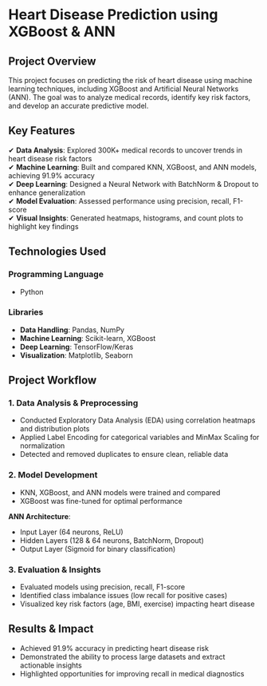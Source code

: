 # Heart Disease Prediction using XGBoost & ANN

## Project Overview
This project focuses on predicting the risk of heart disease using machine learning techniques, including XGBoost and Artificial Neural Networks (ANN). The goal was to analyze medical records, identify key risk factors, and develop an accurate predictive model.

## Key Features
✔ **Data Analysis**: Explored 300K+ medical records to uncover trends in heart disease risk factors  
✔ **Machine Learning**: Built and compared KNN, XGBoost, and ANN models, achieving 91.9% accuracy  
✔ **Deep Learning**: Designed a Neural Network with BatchNorm & Dropout to enhance generalization  
✔ **Model Evaluation**: Assessed performance using precision, recall, F1-score  
✔ **Visual Insights**: Generated heatmaps, histograms, and count plots to highlight key findings  

## Technologies Used
### Programming Language
- Python

### Libraries
- **Data Handling**: Pandas, NumPy  
- **Machine Learning**: Scikit-learn, XGBoost  
- **Deep Learning**: TensorFlow/Keras  
- **Visualization**: Matplotlib, Seaborn  

## Project Workflow

### 1. Data Analysis & Preprocessing
- Conducted Exploratory Data Analysis (EDA) using correlation heatmaps and distribution plots  
- Applied Label Encoding for categorical variables and MinMax Scaling for normalization  
- Detected and removed duplicates to ensure clean, reliable data  

### 2. Model Development
- KNN, XGBoost, and ANN models were trained and compared  
- XGBoost was fine-tuned for optimal performance  

**ANN Architecture**:
- Input Layer (64 neurons, ReLU)  
- Hidden Layers (128 & 64 neurons, BatchNorm, Dropout)  
- Output Layer (Sigmoid for binary classification)  

### 3. Evaluation & Insights
- Evaluated models using precision, recall, F1-score
- Identified class imbalance issues (low recall for positive cases)  
- Visualized key risk factors (age, BMI, exercise) impacting heart disease  

## Results & Impact
- Achieved 91.9% accuracy in predicting heart disease risk  
- Demonstrated the ability to process large datasets and extract actionable insights  
- Highlighted opportunities for improving recall in medical diagnostics  
